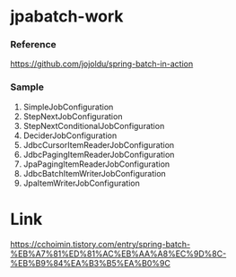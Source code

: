 # jpabatch-work

### Reference 
https://github.com/jojoldu/spring-batch-in-action

### Sample
1. SimpleJobConfiguration
2. StepNextJobConfiguration
3. StepNextConditionalJobConfiguration
4. DeciderJobConfiguration
5. JdbcCursorItemReaderJobConfiguration
6. JdbcPagingItemReaderJobConfiguration
7. JpaPagingItemReaderJobConfiguration
8. JdbcBatchItemWriterJobConfiguration
9. JpaItemWriterJobConfiguration


# Link
https://cchoimin.tistory.com/entry/spring-batch-%EB%A7%81%ED%81%AC%EB%AA%A8%EC%9D%8C-%EB%B9%84%EA%B3%B5%EA%B0%9C